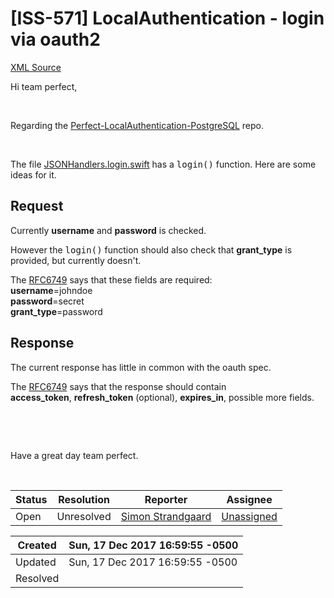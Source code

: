 # [ISS-571] LocalAuthentication - login via oauth2

[XML Source](../xml/ISS-571.xml)
<p><p>Hi team perfect,</p>

<p> </p>

<p>Regarding the <a href="https://github.com/PerfectlySoft/Perfect-LocalAuthentication-PostgreSQL" class="external-link" rel="nofollow">Perfect-LocalAuthentication-PostgreSQL</a> repo.</p>

<p> </p>

<p>The file <a href="https://github.com/PerfectlySoft/Perfect-LocalAuthentication-PostgreSQL/blob/master/Sources/PerfectLocalAuthentication/Routing/jsonroutes/JSONHandlers.login.swift" class="external-link" rel="nofollow">JSONHandlers.login.swift</a> has a <tt>login()</tt> function. Here are some ideas for it.</p>
<h2><a name="Request"></a>Request</h2>

<p>Currently <b>username</b> and <b>password</b> is checked.</p>

<p>However the <tt>login()</tt> function should also check that <b>grant_type</b> is provided, but currently doesn't.</p>

<p>The <a href="https://tools.ietf.org/html/rfc6749#section-4.3.2" class="external-link" rel="nofollow">RFC6749</a> says that these fields are required: <br/>
 <b>username</b>=johndoe<br/>
 <b>password</b>=secret<br/>
 <b>grant_type</b>=password</p>
<h2><a name="Response"></a>Response</h2>

<p>The current response has little in common with the oauth spec.</p>

<p>The <a href="https://tools.ietf.org/html/rfc6749#section-4.3.3" class="external-link" rel="nofollow">RFC6749</a> says that the response should contain <b>access_token</b>, <b>refresh_token</b> (optional), <b>expires_in</b>, possible more fields.</p>

<p> </p>

<p> </p>

<p>Have a great day team perfect.</p>

<p> </p></p>





Status|Resolution|Reporter|Assignee
------|----------|--------|--------
Open|Unresolved|[Simon Strandgaard](neoneye)|[Unassigned]($-1)





Created|Sun, 17 Dec 2017 16:59:55 -0500
-------|--------------
Updated|Sun, 17 Dec 2017 16:59:55 -0500
Resolved|




